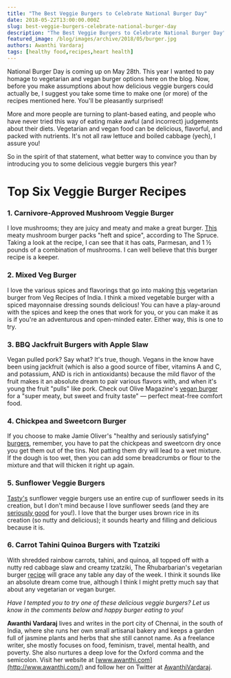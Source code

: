 ```yaml
---
title: "The Best Veggie Burgers to Celebrate National Burger Day"
date: 2018-05-22T13:00:00.000Z
slug: best-veggie-burgers-celebrate-national-burger-day
description: "The Best Veggie Burgers to Celebrate National Burger Day"
featured_image: /blog/images/archive/2018/05/burger.jpg
authors: Awanthi Vardaraj
tags: [healthy food,recipes,heart health]
---
```


National Burger Day is coming up on May 28th. This year I wanted to pay homage to vegetarian and vegan burger options here on the blog. Now, before you make assumptions about how delicious veggie burgers could actually be, I suggest you take some time to make one (or more) of the recipes mentioned here. You'll be pleasantly surprised!

More and more people are turning to plant-based eating, and people who have never tried this way of eating make awful (and incorrect) judgements about their diets. Vegetarian and vegan food can be delicious, flavorful, and packed with nutrients. It's not all raw lettuce and boiled cabbage (yech), I assure you!

So in the spirit of that statement, what better way to convince you than by introducing you to some delicious veggie burgers this year?

# Top Six Veggie Burger Recipes

### 1\. Carnivore-Approved Mushroom Veggie Burger

I love mushrooms; they are juicy and meaty and make a great burger. [This](https://www.thespruce.com/mushroom-veggie-burger-recipe-102163) meaty mushroom burger packs "heft and spice", according to The Spruce. Taking a look at the recipe, I can see that it has oats, Parmesan, and 1 ½ pounds of a combination of mushrooms. I can well believe that this burger recipe is a keeper.

### 2\. Mixed Veg Burger

I love the various spices and flavorings that go into making [this](https://www.vegrecipesofindia.com/veg-burger-recipe-veggie-burger/) vegetarian burger from Veg Recipes of India. I think a mixed vegetable burger with a spiced mayonnaise dressing sounds delicious! You can have a play-around with the spices and keep the ones that work for you, or you can make it as is if you're an adventurous and open-minded eater. Either way, this is one to try.

### 3\. BBQ Jackfruit Burgers with Apple Slaw

Vegan pulled pork? Say what? It's true, though. Vegans in the know have been using jackfruit (which is also a good source of fiber, vitamins A and C, and potassium, AND is rich in antioxidants) because the mild flavor of the fruit makes it an absolute dream to pair various flavors with, and when it's young the fruit "pulls" like pork. Check out Olive Magazine's [vegan burger](https://www.olivemagazine.com/recipes/vegan/bbq-jackfruit-buns-with-apple-slaw/) for a "super meaty, but sweet and fruity taste" — perfect meat-free comfort food.

### 4\. Chickpea and Sweetcorn Burger

If you choose to make Jamie Oliver's "healthy and seriously satisfying" [burgers](https://www.jamieoliver.com/recipes/vegetables-recipes/the-best-vegan-burger/), remember, you have to pat the chickpeas and sweetcorn dry once you get them out of the tins. Not patting them dry will lead to a wet mixture. If the dough is too wet, then you can add some breadcrumbs or flour to the mixture and that will thicken it right up again.

### 5\. Sunflower Veggie Burgers

[Tasty's](https://tasty.co/recipe/sunflower-veggie-burgers) sunflower veggie burgers use an entire cup of sunflower seeds in its creation, but I don't mind because I love sunflower seeds (and they are [seriously good](https://draxe.com/sunflower-seeds/) for you!). I love that the burger uses brown rice in its creation (so nutty and delicious); it sounds hearty and filling and delicious because it is.

### 6\. Carrot Tahini Quinoa Burgers with Tzatziki

With shredded rainbow carrots, tahini, and quinoa, all topped off with a nutty red cabbage slaw and creamy tzatziki, The Rhubarbarian's vegetarian burger [recipe](http://www.rhubarbarians.com/carrot-tahini-quinoa-burgers-with-tzatziki/) will grace any table any day of the week. I think it sounds like an absolute dream come true, although I think I might pretty much say that about any vegetarian or vegan burger.

_Have I tempted you to try one of these delicious veggie burgers? Let us know in the comments below and happy burger eating to you!_

**Awanthi Vardaraj** lives and writes in the port city of Chennai, in the south of India, where she runs her own small artisanal bakery and keeps a garden full of jasmine plants and herbs that she still cannot name. As a freelance writer, she mostly focuses on food, feminism, travel, mental health, and poverty. She also nurtures a deep love for the Oxford comma and the semicolon. Visit her website at [www.awanthi.com](http://www.awanthi.com/) and follow her on Twitter at [AwanthiVardaraj](https://twitter.com/AwanthiVardaraj).